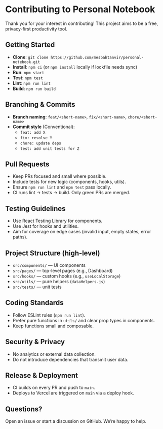 # Contributing to Personal Notebook

Thank you for your interest in contributing! This project aims to be a free, privacy-first productivity tool.

## Getting Started
- **Clone**: `git clone https://github.com/mesbahtanvir/personal-notebook.git`
- **Install**: `npm ci` (or `npm install` locally if lockfile needs sync)
- **Run**: `npm start`
- **Test**: `npm test`
- **Lint**: `npm run lint`
- **Build**: `npm run build`

## Branching & Commits
- **Branch naming**: `feat/<short-name>`, `fix/<short-name>`, `chore/<short-name>`
- **Commit style** (Conventional):
  - `feat: add X`
  - `fix: resolve Y`
  - `chore: update deps`
  - `test: add unit tests for Z`

## Pull Requests
- Keep PRs focused and small where possible.
- Include tests for new logic (components, hooks, utils).
- Ensure `npm run lint` and `npm test` pass locally.
- CI runs lint → tests → build. Only green PRs are merged.

## Testing Guidelines
- Use React Testing Library for components.
- Use Jest for hooks and utilities.
- Aim for coverage on edge cases (invalid input, empty states, error paths).

## Project Structure (high-level)
- `src/components/` — UI components
- `src/pages/` — top-level pages (e.g., Dashboard)
- `src/hooks/` — custom hooks (e.g., `useLocalStorage`)
- `src/utils/` — pure helpers (`dataHelpers.js`)
- `src/tests/` — unit tests

## Coding Standards
- Follow ESLint rules (`npm run lint`).
- Prefer pure functions in `utils/` and clear prop types in components.
- Keep functions small and composable.

## Security & Privacy
- No analytics or external data collection.
- Do not introduce dependencies that transmit user data.

## Release & Deployment
- CI builds on every PR and push to `main`.
- Deploys to Vercel are triggered on `main` via a deploy hook.

## Questions?
Open an issue or start a discussion on GitHub. We’re happy to help.
